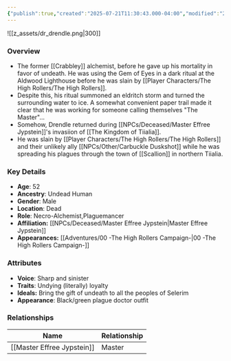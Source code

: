 ```yaml
---
{"publish":true,"created":"2025-07-21T11:30:43.000-04:00","modified":"2025-08-14T15:03:37.000-04:00","published":"2025-08-14T15:03:37.000-04:00","cssclasses":"","Age":"52","Ancestry":["Undead Human"],"Gender":"Male","Location":["Dead"],"Role":["Necro-Alchemist","Plaguemancer"],"Affiliation":["[[NPCs/Deceased/Master Effree Jypstein]]"],"Appearances":["[[00 -The High Rollers Campaign-]]"]}
---
```


![[z_assets/dr_drendle.png|300]]
### Overview
- The former [[Crabbley]] alchemist, before he gave up his mortality in favor of undeath. He was using the Gem of Eyes in a dark ritual at the Aldwood Lighthouse before he was slain by [[Player Characters/The High Rollers/The High Rollers]].
- Despite this, his ritual summoned an eldritch storm and turned the surrounding water to ice. A  somewhat convenient paper trail made it clear that he was working for someone calling themselves "The Master"...
- Somehow, Drendle returned during [[NPCs/Deceased/Master Effree Jypstein]]'s invasiion of [[The Kingdom of Tiialia]].
- He was slain by [[Player Characters/The High Rollers/The High Rollers]] and their unlikely ally [[NPCs/Other/Carbuckle Duskshot]] while he was spreading his plagues through the town of [[Scallion]] in northern Tiialia.

### Key Details
- **Age**: 52
- **Ancestry**: Undead Human
- **Gender**: Male
- **Location**: Dead
- **Role**: Necro-Alchemist,Plaguemancer
- **Affiliation:** [[NPCs/Deceased/Master Effree Jypstein\|Master Effree Jypstein]]
- **Appearances:** [[Adventures/00 -The High Rollers Campaign-\|00 -The High Rollers Campaign-]]

### Attributes
- **Voice**: Sharp and sinister
- **Traits**: Undying (literally) loyalty
- **Ideals:** Bring the gift of undeath to all the peoples of Selerim
- **Appearance**: Black/green plague doctor outfit

### Relationships

| Name                       | Relationship |
| -------------------------- | ------------ |
| [[Master Effree Jypstein]] | Master       |
